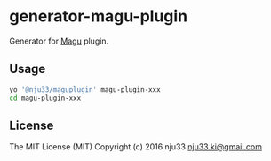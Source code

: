 # generator-magu-plugin

Generator for [Magu](https://github.com/nju33/magu) plugin.

## Usage

```bash
yo '@nju33/maguplugin' magu-plugin-xxx
cd magu-plugin-xxx
```

## License

The MIT License (MIT)
Copyright (c) 2016 nju33 <nju33.ki@gmail.com>
